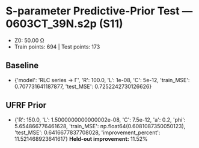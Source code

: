 # S-parameter Predictive-Prior Test — 0603CT_39N.s2p (S11)
- Z0: 50.00 Ω
- Train points: 694  |  Test points: 173

## Baseline
- {'model': 'RLC series -> Γ', 'R': 100.0, 'L': 1e-08, 'C': 5e-12, 'train_MSE': 0.707731641187877, 'test_MSE': 0.7252242730126626}

## UFRF Prior
- {'R': 150.0, 'L': 1.5000000000000002e-08, 'C': 7.5e-12, 'a': 0.2, 'phi': 5.654866776461628, 'train_MSE': np.float64(0.6081087350050123), 'test_MSE': 0.6416677837708028, 'improvement_percent': 11.521468923641617}
**Held-out improvement:** 11.52%